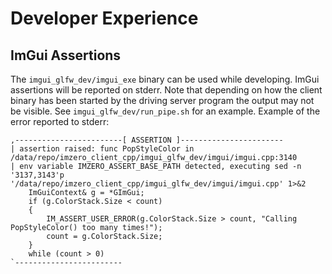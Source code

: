 # Developer Experience

## ImGui Assertions
The `imgui_glfw_dev/imgui_exe` binary can be used while developing. ImGui assertions will be reported on stderr. Note that depending on how the client binary has been started by the driving server program the output may not be visible. See `imgui_glfw_dev/run_pipe.sh` for an example.
Example of the error reported to stderr:
```
,------------------------[ ASSERTION ]-----------------------
| assertion raised: func PopStyleColor in /data/repo/imzero_client_cpp/imgui_glfw_dev/imgui/imgui.cpp:3140
| env variable IMZERO_ASSERT_BASE_PATH detected, executing sed -n '3137,3143'p '/data/repo/imzero_client_cpp/imgui_glfw_dev/imgui/imgui.cpp' 1>&2
    ImGuiContext& g = *GImGui;
    if (g.ColorStack.Size < count)
    {
        IM_ASSERT_USER_ERROR(g.ColorStack.Size > count, "Calling PopStyleColor() too many times!");
        count = g.ColorStack.Size;
    }
    while (count > 0)
`------------------------
```
